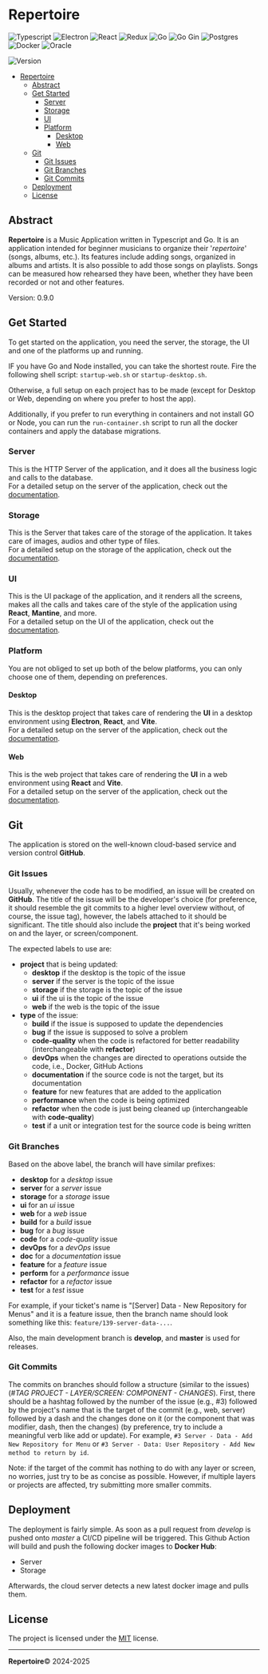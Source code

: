 # Repertoire

![Typescript](https://img.shields.io/badge/TypeScript-3178C6?style=flat&logo=typescript&logoColor=white)
![Electron](https://img.shields.io/badge/Electron-47848F?style=flat&logo=electron&logoColor=white)
![React](https://img.shields.io/badge/React-0081A3?style=flat&logo=react&logoColor=white)
![Redux](https://img.shields.io/badge/Redux-764ABC?style=flat&logo=redux&logoColor=white)
![Go](https://img.shields.io/badge/Go-00ADD8?style=flat&logo=go&logoColor=white)
![Go Gin](https://img.shields.io/badge/Gin-008ECF?style=flat&logo=gin&logoColor=white)
![Postgres](https://img.shields.io/badge/PostgreSQL-4169E1?style=flat&logo=postgresql&logoColor=white)
![Docker](https://img.shields.io/badge/Docker-2496ED?style=flat&logo=docker&logoColor=white)
![Oracle](https://img.shields.io/badge/Oracle-FF7900?logo=icloud&style=flat&logoColor=white)

![Version](https://img.shields.io/badge/version-0.9.0-1098ad)

* [Repertoire](#repertoire)
  * [Abstract](#abstract)
  * [Get Started](#get-started)
    * [Server](#server)
    * [Storage](#storage)
    * [UI](#ui)
    * [Platform](#platform)
      * [Desktop](#desktop)
      * [Web](#web)
  * [Git](#git)
    * [Git Issues](#git-issues)
    * [Git Branches](#git-branches)
    * [Git Commits](#git-commits)
  * [Deployment](#deployment)
  * [License](#license)

## Abstract

**Repertoire** is a Music Application written in Typescript and Go.
It is an application intended for beginner musicians to organize their '_repertoire_' (songs, albums, etc.).
Its features include adding songs, organized in albums and artists.
It is also possible to add those songs on playlists.
Songs can be measured how rehearsed they have been, whether they have been recorded or not and other features.

Version: 0.9.0

## Get Started

To get started on the application, you need the server, the storage, the UI and one of the platforms up and running.

IF you have Go and Node installed, you can take the shortest route. 
Fire the following shell script: `startup-web.sh` or `startup-desktop.sh`.

Otherwise, a full setup on each project has to be made 
(except for Desktop or Web, depending on where you prefer to host the app).

Additionally, if you prefer to run everything in containers and not install GO or Node, 
you can run the `run-container.sh` script to run all the docker containers and apply the database migrations.

### Server

This is the HTTP Server of the application, and it does all the business logic and calls to the database.
<br>
For a detailed setup on the server of the application, check out the [documentation](repertoire.server/README.md).

### Storage

This is the Server that takes care of the storage of the application. It takes care of images, audios and other type of files.
<br>
For a detailed setup on the storage of the application, check out the [documentation](repertoire.storage/README.md).

### UI

This is the UI package of the application, and it renders all the screens, 
makes all the calls and takes care of the style of the application using **React**, **Mantine**, and more.
<br>
For a detailed setup on the UI of the application, check out the [documentation](repertoire.ui/README.md).

### Platform

You are not obliged to set up both of the below platforms, you can only choose one of them, depending on preferences.

#### Desktop

This is the desktop project that takes care of rendering the **UI** in a desktop environment using **Electron**, 
**React**, and **Vite**.
<br>
For a detailed setup on the server of the application, check out the [documentation](repertoire.server/README.md).

#### Web

This is the web project that takes care of rendering the **UI** in a web environment using **React** and **Vite**.
<br>
For a detailed setup on the server of the application, check out the [documentation](repertoire.server/README.md).

## Git

The application is stored on the well-known cloud-based service and version control **GitHub**.

### Git Issues

Usually, whenever the code has to be modified, an issue will be created on **GitHub**.
The title of the issue will be the developer's choice
(for preference, it should resemble the git commits to a higher level overview without, of course, the issue tag),
however, the labels attached to it should be significant.
The title should also include the **project** that it's being worked on and the layer, or screen/component.

The expected labels to use are:

- **project** that is being updated:
  - **desktop** if the desktop is the topic of the issue
  - **server** if the server is the topic of the issue
  - **storage** if the storage is the topic of the issue
  - **ui** if the ui is the topic of the issue
  - **web** if the web is the topic of the issue
- **type** of the issue:
  - **build** if the issue is supposed to update the dependencies
  - **bug** if the issue is supposed to solve a problem
  - **code-quality** when the code is refactored for better readability (interchangeable with **refactor**)
  - **devOps** when the changes are directed to operations outside the code, i.e., Docker, GitHub Actions
  - **documentation** if the source code is not the target, but its documentation
  - **feature** for new features that are added to the application
  - **performance** when the code is being optimized
  - **refactor** when the code is just being cleaned up (interchangeable with **code-quality**)
  - **test** if a unit or integration test for the source code is being written

### Git Branches

Based on the above label, the branch will have similar prefixes:

- **desktop** for a _desktop_ issue
- **server** for a _server_ issue
- **storage** for a _storage_ issue
- **ui** for an _ui_ issue
- **web** for a _web_ issue
- **build** for a _build_ issue
- **bug** for a _bug_ issue
- **code** for a _code-quality_ issue
- **devOps** for a _devOps_ issue
- **doc** for a _documentation_ issue
- **feature** for a _feature_ issue
- **perform** for a _performance_ issue
- **refactor** for a _refactor_ issue
- **test** for a _test_ issue

For example, if your ticket's name is "\[Server\] Data - New Repository for Menus"
and it is a feature issue, then the branch name should look something like this: `feature/139-server-data-...`.

Also, the main development branch is **develop**, and **master** is used for releases.

### Git Commits

The commits on branches should follow a structure (similar to the issues) 
(*#TAG PROJECT - LAYER/SCREEN: COMPONENT - CHANGES*).
First, there should be a hashtag followed by the number of the issue (e.g., #3)
followed by the project's name that is the target of the commit (e.g., web, server)
followed by a dash and the changes done on it (or the component that was modifier, dash, then the changes)
(by preference, try to include a meaningful verb like add or update).
For example, `#3 Server - Data - Add New Repository for Menu` 
or `#3 Server - Data: User Repository - Add New method to return by id`.

Note: if the target of the commit has nothing to do with any layer or screen, 
no worries, just try to be as concise as possible.
However, if multiple layers or projects are affected, try submitting more smaller commits.

## Deployment

The deployment is fairly simple. 
As soon as a pull request from *develop* is pushed onto *master* a CI/CD pipeline will be triggered.
This Github Action will build and push the following docker images to **Docker Hub**:

- Server
- Storage

Afterwards, the cloud server detects a new latest docker image and pulls them.

## License

The project is licensed under the [MIT](https://opensource.org/license/mit) license.

---

**Repertoire**© 2024-2025